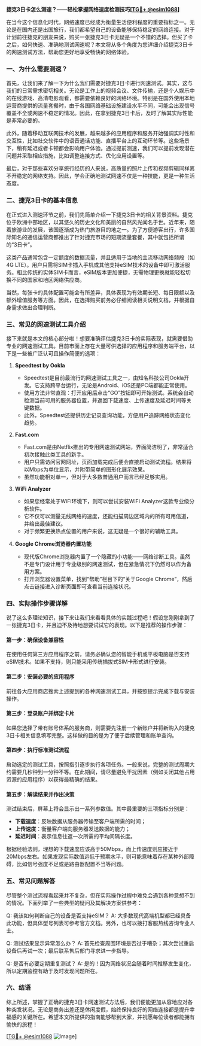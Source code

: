 **捷克3日卡怎么测速？——轻松掌握网络速度检测技巧[[TG💪+ @esim1088](https://t.me/s/esim1088)]**

在当今这个信息化时代，网络速度已经成为衡量生活便利程度的重要指标之一。无论是在国内还是出国旅行，我们都希望自己的设备能够保持稳定的网络连接。对于计划前往捷克的朋友来说，购买一张捷克3日卡无疑是一个不错的选择。但买了卡之后，如何快速、准确地测试网速呢？本文将从多个角度为您详细介绍捷克3日卡的网速测试方法，帮助您更好地享受畅快的网络体验。

### 一、为什么需要测速？

首先，让我们来了解一下为什么我们需要对捷克3日卡进行网速测试。其实，这与我们的日常需求密切相关。无论是工作上的视频会议、文件传输，还是个人娱乐中的在线游戏、高清电影观看，都需要依赖良好的网络环境。特别是在国外使用本地运营商提供的流量套餐时，由于各国网络基础设施建设水平不同，可能会出现信号覆盖不全或网速不稳定的情况。因此，在拿到捷克3日卡后，及时了解其实际性能是非常必要的。

此外，随着移动互联网技术的发展，越来越多的应用程序和服务开始强调实时性和交互性，比如社交软件中的语音通话功能、直播平台上的互动环节等。这些场景下，稍有延迟或者卡顿都会影响用户体验。通过提前测速，我们可以提前发现潜在问题并采取相应措施，比如调整连接方式、优化应用设置等。

最后，对于那些喜欢分享旅行经历的人来说，高质量的照片上传和视频剪辑同样离不开稳定的网络支持。因此，学会正确地测试网速不仅是一种技能，更是一种生活态度。

### 二、捷克3日卡的基本信息

在正式进入测速环节之前，我们先简单介绍一下捷克3日卡的相关背景资料。捷克位于欧洲中部地区，以其悠久的历史文化和美丽的自然风光闻名于世。近年来，随着旅游业的发展，该国逐渐成为热门旅游目的地之一。为了方便游客出行，许多国际知名的通信运营商都推出了针对捷克市场的短期流量套餐，其中就包括所谓的“3日卡”。

这类产品通常包含一定额度的数据流量，并且适用于当地的主流移动网络频段（如4G LTE）。用户只需将SIM卡插入手机或其他支持eSIM技术的设备中即可激活服务。相比传统的实体SIM卡而言，eSIM版本更加便捷，无需物理更换就能轻松切换不同的国家和地区网络供应商。

当然，每张卡的具体配置可能会有所差异，具体表现为有效期长短、每日限额以及额外增值服务等方面。因此，在选择购买前务必仔细阅读相关说明文档，并根据自身需求做出合理判断。

### 三、常见的网速测试工具介绍

接下来就是本文的核心部分啦！想要准确评估捷克3日卡的实际表现，就需要借助专业的网速测试工具。目前市面上存在大量可供选择的应用程序和服务端平台，以下是一些被广泛认可且操作简便的选项：

1. **Speedtest by Ookla**
   - Speedtest是目前最流行的网速测试工具之一，由知名科技公司Ookla开发。它支持跨平台运行，无论是Android、iOS还是PC端都能正常使用。
   - 使用方法非常直观：打开应用后点击“GO”按钮即可开始测试。系统会自动检测当前可用的服务器位置，并返回下载速度、上传速度及延迟时间等关键数据。
   - 此外，Speedtest还提供历史记录查询功能，方便用户追踪网络状态变化趋势。

2. **Fast.com**
   - Fast.com是由Netflix推出的专用网速测试网站，界面简洁明了，非常适合初次接触此类工具的新手。
   - 用户只需访问官网网址，页面加载完成后便会直接启动测试流程。结果将以Mbps为单位显示，并附带简单的图形化展示效果。
   - 虽然功能相对单一，但对于大多数普通用户而言已经足够实用。

3. **WiFi Analyzer**
   - 如果您经常处于WiFi环境下，则可以尝试安装WiFi Analyzer这款专业级分析软件。
   - 它不仅可以测量无线网络的速度，还能扫描周边区域内的所有可用信道，并给出最佳建议。
   - 对于频繁更换热点位置的用户来说，这无疑是一个很好的辅助工具。

4. **Google Chrome浏览器内置功能**
   - 现代版Chrome浏览器内置了一个隐藏的小功能——网络诊断工具。虽然不是专门设计用于专业级别的网速测试，但在紧急情况下仍然可以作为备用方案。
   - 打开浏览器设置菜单，找到“帮助”栏目下的“关于Google Chrome”，然后点击链接进入诊断页面即可查看当前连接状况。

### 四、实际操作步骤详解

说了这么多理论知识，接下来让我们来看看具体的实践过程吧！假设您刚刚拿到了一张捷克3日卡，并且迫不及待地想要试试它的表现。以下是推荐的操作步骤：

#### 第一步：确保设备兼容性
在使用任何第三方应用程序之前，请务必确认您的智能手机或平板电脑是否支持eSIM技术。如果不支持，则只能采用传统插拔式SIM卡形式进行安装。

#### 第二步：安装必要的应用程序
前往各大应用商店搜索上述提到的各种网速测试工具，并按照提示完成下载与安装操作。

#### 第三步：登录账户并绑定卡片
如果您选择了带有账号体系的服务商，则需要先注册一个新账户并将新购入的捷克3日卡相关信息填写完整。这样做的目的是为了便于后续管理和账单查询。

#### 第四步：执行标准测试流程
启动选定的测试工具，按照指引逐步执行各项任务。一般来说，完整的测试周期大约需要几秒钟到一分钟不等。在此期间，请尽量避免干扰因素（例如关闭其他占用资源的应用程序）以获得最精确的结果。

#### 第五步：解读结果并作出决策
测试结束后，屏幕上将会显示出一系列参数值。其中最重要的三项指标分别是：
- **下载速度**：反映数据从服务器传输至客户端所需的时间；
- **上传速度**：衡量客户端向服务器发送数据的能力；
- **延迟时间**：表示信息往返一次所需的平均间隔长度。

根据经验法则，理想的下载速度应该高于50Mbps，而上传速度则应接近于20Mbps左右。如果发现实际数值远低于预期水平，则可能意味着存在某种外部障碍，比如信号强度不足或是路由器配置不当等问题。

### 五、常见问题解答

尽管整个测试流程看起来并不复杂，但在实际操作过程中难免会遇到各种意想不到的情况。下面列举了一些典型的疑问及其解决方案供参考：

Q: 我该如何判断自己的设备是否支持eSIM？
A: 大多数现代高端机型都已经具备此功能，但具体型号列表可参考官方文档。另外，也可以拨打客服热线咨询专业人士。

Q: 测试结果显示异常怎么办？
A: 首先检查周围环境是否过于嘈杂；其次尝试重启设备后再试一次；最后联系售后部门寻求进一步指导。

Q: 是否有必要定期重复测试？
A: 是的！因为网络状况会随着时间推移发生变化，所以定期监控有助于及时发现问题所在。

### 六、结语

综上所述，掌握了正确的捷克3日卡网速测试方法后，我们便能更加从容地应对各种突发状况。无论是商务出差还是休闲度假，始终保持良好的网络连接都是提升幸福感的关键所在。希望本文所提供的指南能够帮到大家，并祝愿每位读者都能拥有愉快的旅程！

[[TG💪+ @esim1088](https://t.me/s/esim1088) ![Image](https://i.postimg.cc/4NQfJmqS/Snipaste-2025-05-13-00-14-12.png)]